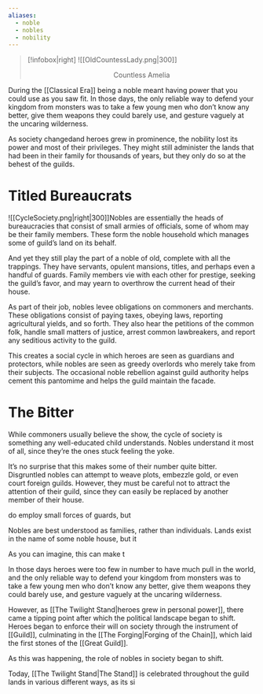 ```yaml
---
aliases:
  - noble
  - nobles
  - nobility
---
```

> [!infobox|right]
>  ![[OldCountessLady.png|300]]
>  <center>Countless Amelia</center>


During the [[Classical Era]] being a noble meant having power that you could use as you saw fit. In those days, the only reliable way to defend your kingdom from monsters was to take a few young men who don’t know any better, give them weapons they could barely use, and gesture vaguely at the uncaring wilderness. 

As society changedand heroes grew in prominence, the nobility lost its power and most of their privileges. They might still administer the lands that had been in their family for thousands of years, but they only do so at the behest of the guilds.

# Titled Bureaucrats
![[CycleSociety.png|right|300]]Nobles are essentially the heads of bureaucracies that consist of small armies of officials, some of whom may be their family members. These form the noble household which manages some of guild’s land on its behalf.

And yet they still play the part of a noble of old, complete with all the trappings. They have servants, opulent mansions, titles, and perhaps even a handful of guards. Family members vie with each other for prestige, seeking the guild’s favor, and may yearn to overthrow the current head of their house. 

As part of their job, nobles levee obligations on commoners and merchants. These obligations consist of paying taxes, obeying laws, reporting agricultural yields, and so forth. They also hear the petitions of the common folk, handle small matters of justice, arrest common lawbreakers, and report any seditious activity to the guild.

This creates a social cycle in which heroes are seen as guardians and protectors, while nobles are seen as greedy overlords who merely take from their subjects. The occasional noble rebellion against guild authority helps cement this pantomime and helps the guild maintain the facade.

# The Bitter
While commoners usually believe the show, the cycle of society is something any well-educated child understands. Nobles understand it most of all, since they’re the ones stuck feeling the yoke.

It’s no surprise that this makes some of their number quite bitter. Disgruntled nobles can attempt to weave plots, embezzle gold, or even court foreign guilds. However, they must be careful not to attract the attention of their guild, since they can easily be replaced by another member of their house.







do employ small forces of guards, but 



Nobles are best understood as families, rather than individuals. Lands exist in the name of some noble house, but it


As you can imagine, this can make t



In those days heroes were too few in number to have much pull in the world, and the only reliable way to defend your kingdom from monsters was to take a few young men who don’t know any better, give them weapons they could barely use, and gesture vaguely at the uncaring wilderness. 



However, as [[The Twilight Stand|heroes grew in personal power]], there came a tipping point after which the political landscape began to shift. Heroes began to enforce their will on society through the instrument of [[Guild]], culminating in the [[The Forging|Forging of the Chain]], which laid the first stones of the [[Great Guild]].

As this was happening, the role of nobles in society began to shift. 

Today, [[The Twilight Stand|The Stand]] is celebrated throughout the guild lands in various different ways, as its si